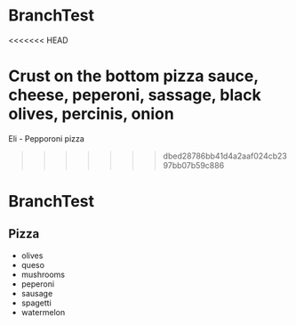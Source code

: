 # BranchTest

<<<<<<< HEAD














Crust on the bottom pizza sauce, cheese, peperoni, sassage, black olives, percinis, onion
=======
Eli - Pepporoni pizza 
>>>>>>> dbed28786bb41d4a2aaf024cb2397bb07b59c886
# BranchTest
## Pizza 
- olives
- queso 
- mushrooms 
- peperoni 
- sausage 
- spagetti 
- watermelon